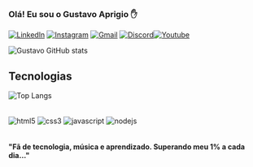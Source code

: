 
### Olá! Eu sou o Gustavo Aprigio ✋
[![Linkedln](https://img.shields.io/badge/LinkedIn-0077B5?style=for-the-badge&logo=linkedin&logoColor=white)](<a href=" https://www.linkedin.com/in/gustavo-aprigio-b34585112/">)
[![Instagram](https://img.shields.io/badge/Instagram-E4405F?style=for-the-badge&logo=instagram&logoColor=white)](<a href= "https://www.instagram.com/gustavinho12bass/">)
[![Gmail](https://img.shields.io/badge/Gmail-D14836?style=for-the-badge&logo=gmail&logoColor=white)](<a href="maito:gustavo.aprigio@gmail.com">)
[![Discord](https://img.shields.io/badge/Discord-7289DA?style=for-the-badge&logo=discord&logoColor=white)](<a href="1161493642498805810">)[![Youtube](https://img.shields.io/badge/YouTube-FF0000?style=for-the-badge&logo=youtube&logoColor=white)](<a href="https://www.youtube.com/@GustavoAprigio">)

![Gustavo GitHub stats](https://github-readme-stats.vercel.app/api?username=devgustavoaprigio&show_icons=true&theme=dracula)

## Tecnologias

![Top Langs](https://github-readme-stats.vercel.app/api/top-langs/?username=devgustavoaprigio&hide_progress=true)

<div style="display: inline_block"><br>
<img align="center" alt="html5" src="https://img.shields.io/badge/HTML5-E34F26?style=for-the-badge&logo=html5&logoColor=white"/> 
<img align="center" alt="css3" src="https://img.shields.io/badge/CSS3-1572B6?style=for-the-badge&logo=css3&logoColor=white"/> 
<img align="center" alt="javascript" src="https://img.shields.io/badge/JavaScript-F7DF1E?style=for-the-badge&logo=javascript&logoColor=black"/> 
<img align="center" alt="nodejs" src="https://img.shields.io/badge/Node.js-43853D?style=for-the-badge&logo=node.js&logoColor=white"/> 
</div>
<div stykle="display: inline_block"><br>
</div>
<br><b>"Fã de tecnologia, música e aprendizado. Superando meu 1% a cada dia..." </b><br>
